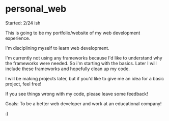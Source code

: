 # personal_web

Started: 2/24 ish

This is going to be my portfolio/website of my web development experience.

I'm disciplining myself to learn web development.


I'm currently not using any frameworks because I'd like to understand why the frameworks were needed.  So i'm starting with the basics.  Later I will include these frameworks and hopefully clean up my code.

I will be making projects later, but if you'd like to give me an idea for a basic project, feel free!

If you see things wrong with my code, please leave some feedback!


Goals: To be a better web developer and work at an educational company!



:)
